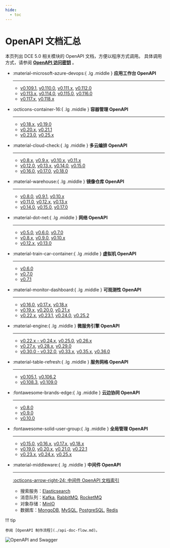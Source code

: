 ```yaml
---
hide:
  - toc
---
```


# OpenAPI 文档汇总

本页列出 DCE 5.0 相关模块的 OpenAPI 文档，方便以程序方式调用。
具体调用方式，请参阅 **[OpenAPI 访问密钥](https://docs.daocloud.io/ghippo/user-guide/personal-center/accesstoken/)** 。

<div class="grid cards" markdown>

-   :material-microsoft-azure-devops:{ .lg .middle } __应用工作台 OpenAPI__

    ---

    - [v0.109.1](./amamba/v0.109.1.md), [v0.110.0](./amamba/v0.110.0.md), [v0.111.x](./amamba/v0.111.0.md), [v0.112.0](./amamba/v0.112.0.md)
    - [v0.113.x](./amamba/v0.113.0.md), [v0.114.0](./amamba/v0.114.0.md), [v0.115.0](./amamba/v0.115.0.md), [v0.116.0](./amamba/v0.116.0.md)
    - [v0.117.x](./amamba/v0.117.0.md), [v0.118.x](./amamba/v0.118.0.md)

-   :octicons-container-16:{ .lg .middle } __容器管理 OpenAPI__

    ---

    - [v0.18.x](./kpanda/v0.18.0.md), [v0.19.0](./kpanda/v0.19.0.md)
    - [v0.20.x](./kpanda/v0.20.0.md), [v0.21.1](./kpanda/v0.21.1.md)
    - [v0.23.0](./kpanda/v0.23.0.md), [v0.25.x](./kpanda/v0.25.0.md)

-   :material-cloud-check:{ .lg .middle } __多云编排 OpenAPI__

    ---

    - [v0.8.x](./kairship/v0.8.0.md), [v0.9.x](./kairship/v0.9.0.md), [v0.10.x](./kairship/v0.10.0.md), [v0.11.x](./kairship/v0.11.0.md)
    - [v0.12.0](./kairship/v0.12.0.md), [v0.13.x](./kairship/v0.13.0.md), [v0.14.0](./kairship/v0.14.0.md), [v0.15.0](./kairship/v0.15.0.md)
    - [v0.16.0](./kairship/v0.16.0.md), [v0.17.0](./kairship/v0.17.0.md), [v0.18.0](./kairship/v0.18.0.md)

-   :material-warehouse:{ .lg .middle } __镜像仓库 OpenAPI__

    ---

    - [v0.8.0](./kangaroo/v0.8.0.md), [v0.9.1](./kangaroo/v0.9.1.md), [v0.10.x](./kangaroo/v0.10.0.md)
    - [v0.11.0](./kangaroo/v0.11.0.md), [v0.12.x](./kangaroo/v0.12.0.md), [v0.13.x](./kangaroo/v0.13.0.md)
    - [v0.14.0](./kangaroo/v0.14.0.md), [v0.15.0](./kangaroo/v0.15.0.md), [v0.17.0](./kangaroo/v0.17.0.md)

-   :material-dot-net:{ .lg .middle } __网络 OpenAPI__

    ---

    - [v0.5.0](./spidernet/v0.5.0.md), [v0.6.0](./spidernet/v0.6.0.md), [v0.7.0](./spidernet/v0.7.0.md)
    - [v0.8.x](./spidernet/v0.8.0.md), [v0.9.0](./spidernet/v0.9.0.md), [v0.10.x](./spidernet/v0.10.0.md)
    - [v0.12.x](./spidernet/v0.12.0.md), [v0.13.0](./spidernet/v0.13.0.md)

-   :material-train-car-container:{ .lg .middle } __虚拟机 OpenAPI__

    ---

    - [v0.6.0](./virtnest/v0.6.0.md)
    - [v0.7.0](./virtnest/v0.7.0.md)
    - [v0.7.1](./virtnest/v0.7.1.md)

-   :material-monitor-dashboard:{ .lg .middle } __可观测性 OpenAPI__

    ---

    - [v0.16.0](./insight/v0.16.0.md), [v0.17.x](./insight/v0.17.0.md), [v0.18.x](./insight/v0.18.0.md)
    - [v0.19.x](./insight/v0.19.0.md), [v0.20.0](./insight/v0.20.0.md), [v0.21.x](./insight/v0.21.0.md)
    - [v0.22.x](./insight/v0.22.0.md), [v0.23.1](./insight/v0.23.1.md), [v0.24.0](./insight/v0.24.0.md), [v0.25.2](./insight/v0.25.2.md)

-   :material-engine:{ .lg .middle } __微服务引擎 OpenAPI__

    ---

    - [v0.22.x - v0.24.x](./skoala/v0.22.1.md), [v0.25.0](./skoala/v0.25.0.md), [v0.26.x](./skoala/v0.26.0.md)
    - [v0.27.x](./skoala/v0.27.0.md), [v0.28.x](./skoala/v0.28.0.md), [v0.29.0](./skoala/v0.29.0.md)
    - [v0.30.0 - v0.32.0](./skoala/v0.30.0.md), [v0.33.x](./skoala/v0.33.0.md), [v0.35.x](./skoala/v0.35.0.md), [v0.36.0](./skoala/v0.36.0.md)

-   :material-table-refresh:{ .lg .middle } __服务网格 OpenAPI__

    ---

    - [v0.105.1](./mspider/v0.105.1.md), [v0.106.2](./mspider/v0.106.2.md)
    - [v0.108.3](./mspider/v0.108.3.md), [v0.109.0](./mspider/v0.109.0.md)

-   :fontawesome-brands-edge:{ .lg .middle } __云边协同 OpenAPI__

    ---

    - [v0.8.0](./kant/v0.8.0.md)
    - [v0.9.0](./kant/v0.9.0.md)
    - [v0.10.0](./kant/v0.10.0.md)

-   :fontawesome-solid-user-group:{ .lg .middle } __全局管理 OpenAPI__

    ---

    - [v0.15.0](./ghippo/v0.15.0.md), [v0.16.x](./ghippo/v0.16.0.md), [v0.17.x](./ghippo/v0.17.0.md), [v0.18.x](./ghippo/v0.18.0.md)
    - [v0.19.0](./ghippo/v0.19.0.md), [v0.20.x](./ghippo/v0.20.0.md), [v0.21.0](./ghippo/v0.21.0.md), [v0.22.1](./ghippo/v0.22.1.md)
    - [v0.23.x](./ghippo/v0.23.0.md), [v0.24.x](./ghippo/v0.24.0.md), [v0.25.x](./ghippo/v0.25.0.md)

-   :material-middleware:{ .lg .middle } __中间件 OpenAPI__

    ---

    [:octicons-arrow-right-24: 中间件 OpenAPI 文档索引](./midware.md)

    - 搜索服务：[Elasticsearch](./mcamel/elasticsearch/elasticsearch-v0.7.0.md)
    - 消息队列：[Kafka](./mcamel/kafka/kafka-v0.5.0.md),
      [RabbitMQ](./mcamel/rabbitmq/rabbitmq-v0.10.0.md),
      [RocketMQ](./mcamel/rocketmq/rocketmq-v0.1.1.md)
    - 对象存储：[MinIO](./mcamel/minio/minio-v0.5.0.md)
    - 数据库：[MongoDB](./mcamel/mongodb/mongodb-v0.1.0.md),
      [MySQL](./mcamel/mysql/mysql-v0.10.0.md),
      [PostgreSQL](./mcamel/postgresql/postgresql-v0.1.0.md),
      [Redis](./mcamel/redis/redis-v0.7.0.md)

</div>

!!! tip

    参阅 [OpenAPI 制作流程](./api-doc-flow.md)。

![OpenAPI and Swagger](https://docs.daocloud.io/daocloud-docs-images/docs/openapi/images/index.png)
